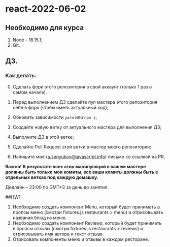# react-2022-06-02

## Необходимо для курса
1. Node - 16.15.1;
2. Git.

## ДЗ.

### Как делать:

0. Сделать форк этого репозитория в свой аккаунт (только 1 раз в самом начале).

1. Перед выполнением ДЗ сделайте пул мастера этого репозитория себе в форк (чтобы иметь актуальный код);
2. Обновить зависимости `yarn` или `npm i`;
3. Создайте новую ветку от актуального мастера для выполнения ДЗ;
4. Выполните ДЗ в этой ветке;
5. Сделайте Pull Request этой ветки в мастер моего репозитория;
6. Напишите мне (a.senyukov@javascript.info) письмо со ссылкой на PR.

**Важно! В результате всех этих манипуляций в вашем мастере должны быть только мои комиты, все ваши комиты должны быть в отдельных ветках под каждую домашку.**

Дедлайн – 23:00 по GMT+3 за день до занятия.



##HW1
1. Необходимо создать компонент Menu, который будет принимать в пропсы меню (смотри fixtures.js restaurants > menu) и отрисовывать названия блюд из меню.
2. Необходимо создать компонент Reviews, который будет принимать в пропсы отзывы (смотри fixtures.js restaurants > reviews) и отрисовывать имя автора и текст отзыва.
3. Отрисовать компоненты меню и отзывы в каждом ресторане.
